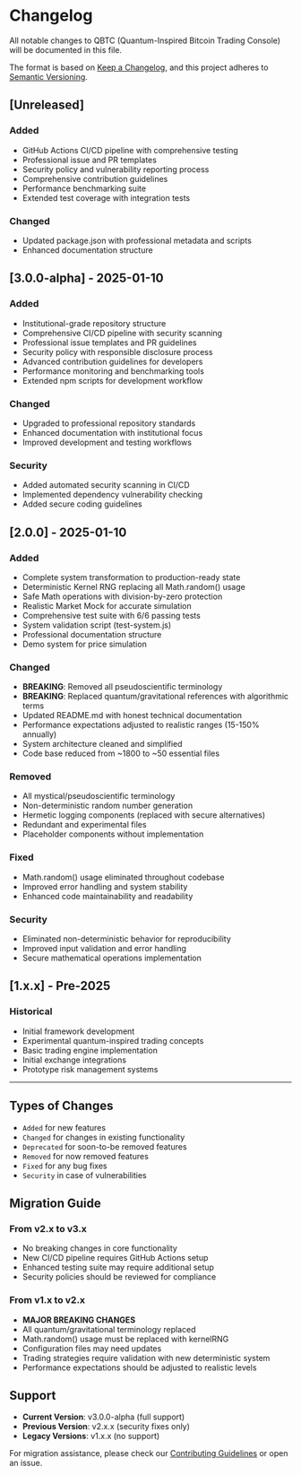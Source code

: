 # Changelog

All notable changes to QBTC (Quantum-Inspired Bitcoin Trading Console) will be documented in this file.

The format is based on [Keep a Changelog](https://keepachangelog.com/en/1.0.0/),
and this project adheres to [Semantic Versioning](https://semver.org/spec/v2.0.0.html).

## [Unreleased]

### Added
- GitHub Actions CI/CD pipeline with comprehensive testing
- Professional issue and PR templates
- Security policy and vulnerability reporting process
- Comprehensive contribution guidelines
- Performance benchmarking suite
- Extended test coverage with integration tests

### Changed
- Updated package.json with professional metadata and scripts
- Enhanced documentation structure

## [3.0.0-alpha] - 2025-01-10

### Added
- Institutional-grade repository structure
- Comprehensive CI/CD pipeline with security scanning
- Professional issue templates and PR guidelines
- Security policy with responsible disclosure process
- Advanced contribution guidelines for developers
- Performance monitoring and benchmarking tools
- Extended npm scripts for development workflow

### Changed
- Upgraded to professional repository standards
- Enhanced documentation with institutional focus
- Improved development and testing workflows

### Security
- Added automated security scanning in CI/CD
- Implemented dependency vulnerability checking
- Added secure coding guidelines

## [2.0.0] - 2025-01-10

### Added
- Complete system transformation to production-ready state
- Deterministic Kernel RNG replacing all Math.random() usage
- Safe Math operations with division-by-zero protection
- Realistic Market Mock for accurate simulation
- Comprehensive test suite with 6/6 passing tests
- System validation script (test-system.js)
- Professional documentation structure
- Demo system for price simulation

### Changed
- **BREAKING**: Removed all pseudoscientific terminology
- **BREAKING**: Replaced quantum/gravitational references with algorithmic terms
- Updated README.md with honest technical documentation
- Performance expectations adjusted to realistic ranges (15-150% annually)
- System architecture cleaned and simplified
- Code base reduced from ~1800 to ~50 essential files

### Removed
- All mystical/pseudoscientific terminology
- Non-deterministic random number generation
- Hermetic logging components (replaced with secure alternatives)
- Redundant and experimental files
- Placeholder components without implementation

### Fixed
- Math.random() usage eliminated throughout codebase
- Improved error handling and system stability
- Enhanced code maintainability and readability

### Security
- Eliminated non-deterministic behavior for reproducibility
- Improved input validation and error handling
- Secure mathematical operations implementation

## [1.x.x] - Pre-2025

### Historical
- Initial framework development
- Experimental quantum-inspired trading concepts
- Basic trading engine implementation
- Initial exchange integrations
- Prototype risk management systems

---

## Types of Changes

- `Added` for new features
- `Changed` for changes in existing functionality
- `Deprecated` for soon-to-be removed features
- `Removed` for now removed features
- `Fixed` for any bug fixes
- `Security` in case of vulnerabilities

## Migration Guide

### From v2.x to v3.x
- No breaking changes in core functionality
- New CI/CD pipeline requires GitHub Actions setup
- Enhanced testing suite may require additional setup
- Security policies should be reviewed for compliance

### From v1.x to v2.x
- **MAJOR BREAKING CHANGES**
- All quantum/gravitational terminology replaced
- Math.random() usage must be replaced with kernelRNG
- Configuration files may need updates
- Trading strategies require validation with new deterministic system
- Performance expectations should be adjusted to realistic levels

## Support

- **Current Version**: v3.0.0-alpha (full support)
- **Previous Version**: v2.x.x (security fixes only)
- **Legacy Versions**: v1.x.x (no support)

For migration assistance, please check our [Contributing Guidelines](CONTRIBUTING.md) or open an issue.

